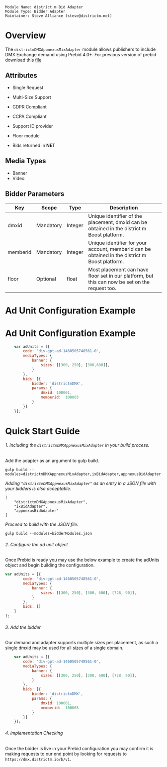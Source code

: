 ```
Module Name: district m Bid Adapter
Module Type: Bidder Adapter
Maintainer: Steve Alliance (steve@districtm.net)
```

# Overview

The `districtmDMXAppnexusMixAdapter` module allows publishers to include DMX Exchange demand using Prebid 4.0+.
For previous version of prebid download this [file](https://github.com/steve-districtm-ca/districtm-and-appnexus-demands/releases/tag/1.0.0)

## Attributes

* Single Request
* Multi-Size Support
* GDPR Compliant
* CCPA Compliant
* Support ID provider
* Floor module

* Bids returned in **NET**

 ## Media Types
 
* Banner
* Video

## Bidder Parameters

| Key | Scope | Type | Description
| --- | --- | --- | ---
| dmxid | Mandatory | Integer | Unique identifier of the placement, dmxid can be obtained in the district m Boost platform.
| memberid | Mandatory | Integer | Unique identifier for your account, memberid can be obtained in the district m Boost platform.
| floor | Optional | float | Most placement can have floor set in our platform, but this can now be set on the request too.


# Ad Unit Configuration Example


# Ad Unit Configuration Example

```javascript
    var adUnits = [{
        code: 'div-gpt-ad-1460505748561-0',
        mediaTypes: {
            banner: {
                sizes: [[300, 250], [300,600]],
            }
        },
        bids: [{
            bidder: 'districtmDMX',
            params: {
                dmxid: 100001,
                memberid:  100003
            }
        }]
    }];
```


# Quick Start Guide

###### 1. Including the `districtmDMXAppnexusMixAdapter` in your build process.

Add the adapter as an argument to gulp build.

```
gulp build --modules=districtmDMXAppnexusMixAdapter,ixBidAdapter,appnexusBidAdapter
```

*Adding `"districtmDMXAppnexusMixAdapter"` as an entry in a JSON file with your bidders is also acceptable.*

```
[
	"districtmDMXAppnexusMixAdapter",
	"ixBidAdapter",
	"appnexusBidAdapter"
]
```

*Proceed to build with the JSON file.*

```
gulp build --modules=bidderModules.json
```

###### 2. Configure the ad unit object

Once Prebid is ready you may use the below example to create the adUnits object and begin building the configuration.

```javascript
var adUnits = [{
		code: 'div-gpt-ad-1460505748561-0',
		mediaTypes: {
			banner: {
				sizes: [[300, 250], [300, 600], [728, 90]],
			}
		},
		bids: []
	}
];
```

###### 3. Add the bidder

Our demand and adapter supports multiple sizes per placement, as such a single dmxid may be used for all sizes of a single domain.

```javascript
    var adUnits = [{
        code: 'div-gpt-ad-1460505748561-0',
        mediaTypes: {
            banner: {
                sizes: [[300, 250], [300, 600], [728, 90]],
            }
        },
        bids: [{
            bidder: 'districtmDMX',
            params: {
                dmxid: 100001,
                memberid:  100003
            }
        }]
    }];
```

###### 4. Implementation Checking

Once the bidder is live in your Prebid configuration you may confirm it is making requests to our end point by looking for requests to `https://dmx.districtm.io/b/v1`. 
    

